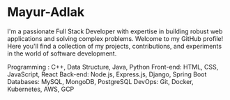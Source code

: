 # Mayur-Adlak
I'm a passionate Full Stack Developer with expertise in building robust web applications and solving complex problems. Welcome to my GitHub profile! Here you'll find a collection of my projects, contributions, and experiments in the world of software development.

Programming : C++, Data Structure, Java, Python
Front-end: HTML, CSS, JavaScript, React
Back-end: Node.js, Express.js, Django, Spring Boot
Databases: MySQL, MongoDB, PostgreSQL
DevOps: Git, Docker, Kubernetes, AWS, GCP
